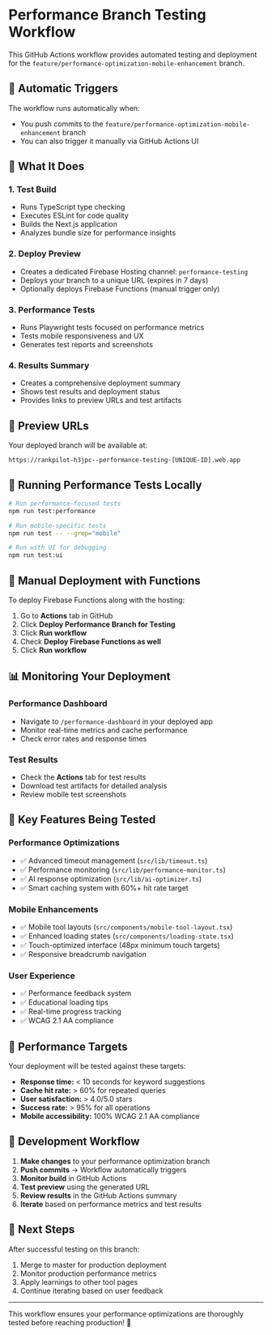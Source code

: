 # Performance Branch Testing Workflow

This GitHub Actions workflow provides automated testing and deployment for the `feature/performance-optimization-mobile-enhancement` branch.

## 🚀 **Automatic Triggers**

The workflow runs automatically when:
- You push commits to the `feature/performance-optimization-mobile-enhancement` branch
- You can also trigger it manually via GitHub Actions UI

## 🎯 **What It Does**

### 1. **Test Build** 
- Runs TypeScript type checking
- Executes ESLint for code quality
- Builds the Next.js application
- Analyzes bundle size for performance insights

### 2. **Deploy Preview**
- Creates a dedicated Firebase Hosting channel: `performance-testing`
- Deploys your branch to a unique URL (expires in 7 days)
- Optionally deploys Firebase Functions (manual trigger only)

### 3. **Performance Tests**
- Runs Playwright tests focused on performance metrics
- Tests mobile responsiveness and UX
- Generates test reports and screenshots

### 4. **Results Summary**
- Creates a comprehensive deployment summary
- Shows test results and deployment status
- Provides links to preview URLs and test artifacts

## 📱 **Preview URLs**

Your deployed branch will be available at:
```
https://rankpilot-h3jpc--performance-testing-[UNIQUE-ID].web.app
```

## 🧪 **Running Performance Tests Locally**

```bash
# Run performance-focused tests
npm run test:performance

# Run mobile-specific tests  
npm run test -- --grep="mobile"

# Run with UI for debugging
npm run test:ui
```

## 🔧 **Manual Deployment with Functions**

To deploy Firebase Functions along with the hosting:

1. Go to **Actions** tab in GitHub
2. Click **Deploy Performance Branch for Testing**
3. Click **Run workflow**
4. Check **Deploy Firebase Functions as well**
5. Click **Run workflow**

## 📊 **Monitoring Your Deployment**

### Performance Dashboard
- Navigate to `/performance-dashboard` in your deployed app
- Monitor real-time metrics and cache performance
- Check error rates and response times

### Test Results
- Check the **Actions** tab for test results
- Download test artifacts for detailed analysis
- Review mobile test screenshots

## 🎯 **Key Features Being Tested**

### Performance Optimizations
- ✅ Advanced timeout management (`src/lib/timeout.ts`)
- ✅ Performance monitoring (`src/lib/performance-monitor.ts`) 
- ✅ AI response optimization (`src/lib/ai-optimizer.ts`)
- ✅ Smart caching system with 60%+ hit rate target

### Mobile Enhancements
- ✅ Mobile tool layouts (`src/components/mobile-tool-layout.tsx`)
- ✅ Enhanced loading states (`src/components/loading-state.tsx`)
- ✅ Touch-optimized interface (48px minimum touch targets)
- ✅ Responsive breadcrumb navigation

### User Experience
- ✅ Performance feedback system
- ✅ Educational loading tips
- ✅ Real-time progress tracking
- ✅ WCAG 2.1 AA compliance

## 🚨 **Performance Targets**

Your deployment will be tested against these targets:
- **Response time:** < 10 seconds for keyword suggestions
- **Cache hit rate:** > 60% for repeated queries
- **User satisfaction:** > 4.0/5.0 stars
- **Success rate:** > 95% for all operations
- **Mobile accessibility:** 100% WCAG 2.1 AA compliance

## 🔄 **Development Workflow**

1. **Make changes** to your performance optimization branch
2. **Push commits** → Workflow automatically triggers
3. **Monitor build** in GitHub Actions
4. **Test preview** using the generated URL
5. **Review results** in the GitHub Actions summary
6. **Iterate** based on performance metrics and test results

## 📝 **Next Steps**

After successful testing on this branch:
1. Merge to master for production deployment
2. Monitor production performance metrics
3. Apply learnings to other tool pages
4. Continue iterating based on user feedback

---

This workflow ensures your performance optimizations are thoroughly tested before reaching production! 🚀
